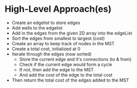 # High-Level Approach(es)
- Create an edgelist to store edges
- Add wells to the edgelist
- Add in the edges from the given 2D array into the edgeList
- Sort the edges from smallest to largest (cost)
- Create an array to keep track of nodes in the MST
- Create a total cost, initialized at 0
- Iterate through the edges (now sorted)
  - Store the current edge and it's connections (to & from)
  - Check if the current edge would form a cycle
  - If not, then add the edge to the MST
  - And add the cost of the edge to the total cost
- Then return the total cost of the edges added to the MST
